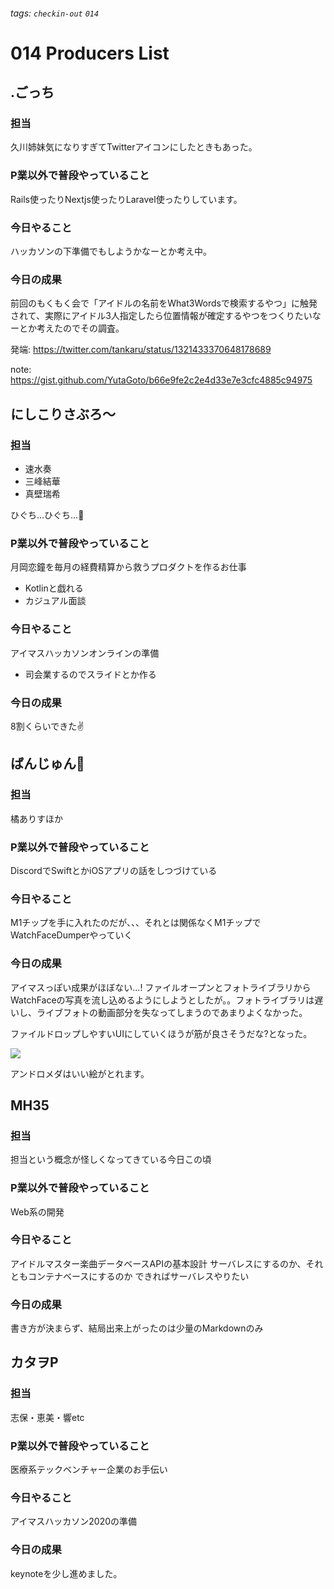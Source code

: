 ###### tags: `checkin-out` `014`

# 014 Producers List

## .ごっち

### 担当

久川姉妹気になりすぎてTwitterアイコンにしたときもあった。

### P業以外で普段やっていること

Rails使ったりNextjs使ったりLaravel使ったりしています。

### 今日やること

ハッカソンの下準備でもしようかなーとか考え中。

### 今日の成果

前回のもくもく会で「アイドルの名前をWhat3Wordsで検索するやつ」に触発されて、実際にアイドル3人指定したら位置情報が確定するやつをつくりたいなーとか考えたのでその調査。

発端: https://twitter.com/tankaru/status/1321433370648178689

note: https://gist.github.com/YutaGoto/b66e9fe2c2e4d33e7e3cfc4885c94975


## にしこりさぶろ〜

### 担当

- 速水奏
- 三峰結華
- 真壁瑞希

ひぐち…ひぐち…🥺

### P業以外で普段やっていること

月岡恋鐘を毎月の経費精算から救うプロダクトを作るお仕事
- Kotlinと戯れる
- カジュアル面談

### 今日やること

アイマスハッカソンオンラインの準備
- 司会業するのでスライドとか作る

### 今日の成果
8割くらいできた✌

## ばんじゅん🍓

### 担当

橘ありすほか

### P業以外で普段やっていること

DiscordでSwiftとかiOSアプリの話をしつづけている

### 今日やること

M1チップを手に入れたのだが、、、それとは関係なくM1チップでWatchFaceDumperやっていく

### 今日の成果

アイマスっぽい成果がほぼない...! ファイルオープンとフォトライブラリからWatchFaceの写真を流し込めるようにしようとしたが。。フォトライブラリは遅いし、ライブフォトの動画部分を失なってしまうのであまりよくなかった。

ファイルドロップしやすいUIにしていくほうが筋が良さそうだな?となった。

![](https://i.imgur.com/MsU0kAM.png)


アンドロメダはいい絵がとれます。


## MH35

### 担当

担当という概念が怪しくなってきている今日この頃

### P業以外で普段やっていること

Web系の開発

### 今日やること

アイドルマスター楽曲データベースAPIの基本設計
サーバレスにするのか、それともコンテナベースにするのか
できればサーバレスやりたい

### 今日の成果

書き方が決まらず、結局出来上がったのは少量のMarkdownのみ


## カタヲP

### 担当

志保・恵美・響etc

### P業以外で普段やっていること

医療系テックベンチャー企業のお手伝い

### 今日やること

アイマスハッカソン2020の準備

### 今日の成果

keynoteを少し進めました。
